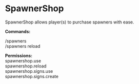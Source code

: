 # SpawnerShop
SpawnerShop allows player(s) to purchase spawners with ease.

**Commands:**

/spawners  
/spawners reload

**Permissions:**  
spawnershop.use  
spawnershop.reload  
spawnershop.signs.use  
spawnershop.signs.create  